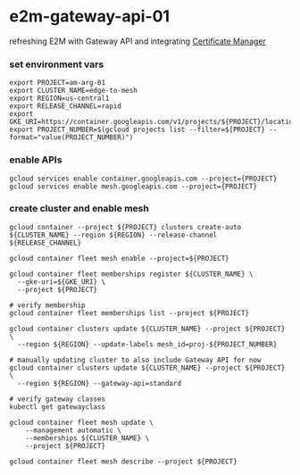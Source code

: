 # e2m-gateway-api-01
refreshing E2M with Gateway API and integrating [Certificate Manager](https://cloud.google.com/certificate-manager/docs/overview)

### set environment vars
```
export PROJECT=am-arg-01
export CLUSTER_NAME=edge-to-mesh
export REGION=us-central1
export RELEASE_CHANNEL=rapid
export GKE_URI=https://container.googleapis.com/v1/projects/${PROJECT}/locations/${REGION}/clusters/${CLUSTER_NAME}
export PROJECT_NUMBER=$(gcloud projects list --filter=${PROJECT} --format="value(PROJECT_NUMBER)")
```
### enable APIs
```
gcloud services enable container.googleapis.com --project={PROJECT}
gcloud services enable mesh.googleapis.com --project={PROJECT}
```

### create cluster and enable mesh
```
gcloud container --project ${PROJECT} clusters create-auto ${CLUSTER_NAME} --region ${REGION} --release-channel ${RELEASE_CHANNEL}

gcloud container fleet mesh enable --project=${PROJECT}

gcloud container fleet memberships register ${CLUSTER_NAME} \
  --gke-uri=${GKE_URI} \
  --project ${PROJECT}

# verify membership
gcloud container fleet memberships list --project ${PROJECT}

gcloud container clusters update ${CLUSTER_NAME} --project ${PROJECT} \
  --region ${REGION} --update-labels mesh_id=proj-${PROJECT_NUMBER}

# manually updating cluster to also include Gateway API for now
gcloud container clusters update ${CLUSTER_NAME} --project ${PROJECT} \
  --region ${REGION} --gateway-api=standard

# verify gateway classes
kubectl get gatewayclass

gcloud container fleet mesh update \
    --management automatic \
    --memberships ${CLUSTER_NAME} \
    --project ${PROJECT}

gcloud container fleet mesh describe --project ${PROJECT}
```